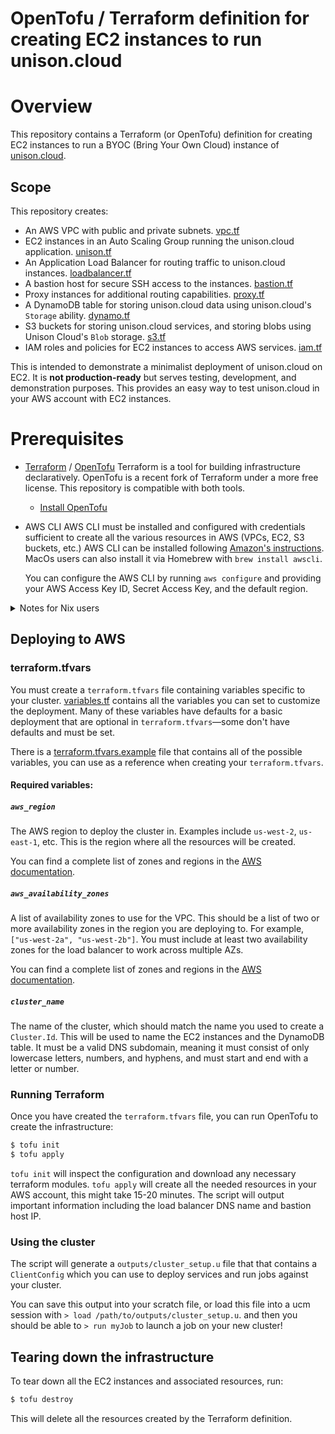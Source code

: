 # OpenTofu / Terraform definition for creating EC2 instances to run unison.cloud

# Overview

This repository contains a Terraform (or OpenTofu) definition for creating EC2 instances to run a BYOC (Bring Your Own Cloud) instance of [unison.cloud](https://unison.cloud).

## Scope

This repository creates:

- An AWS VPC with public and private subnets. [vpc.tf](vpc.tf)
- EC2 instances in an Auto Scaling Group running the unison.cloud application. [unison.tf](unison.tf)
- An Application Load Balancer for routing traffic to unison.cloud instances. [loadbalancer.tf](loadbalancer.tf)
- A bastion host for secure SSH access to the instances. [bastion.tf](bastion.tf)
- Proxy instances for additional routing capabilities. [proxy.tf](proxy.tf)
- A DynamoDB table for storing unison.cloud data using unison.cloud's `Storage` ability. [dynamo.tf](dynamo.tf)
- S3 buckets for storing unison.cloud services, and storing blobs using Unison Cloud's `Blob` storage. [s3.tf](s3.tf)
- IAM roles and policies for EC2 instances to access AWS services. [iam.tf](iam.tf)

This is intended to demonstrate a minimalist deployment of unison.cloud on EC2. It is **not production-ready** but serves testing, development, and demonstration purposes. This provides an easy way to test unison.cloud in your AWS account with EC2 instances.

# Prerequisites

- [Terraform](https://www.terraform.io) / [OpenTofu](https://opentofu.org)
    Terraform is a tool for building infrastructure declaratively. OpenTofu is a recent fork of Terraform under a more free license. This repository is compatible with both tools.

    * [Install OpenTofu](https://opentofu.org/docs/intro/install/)

- AWS CLI
    AWS CLI must be installed and configured with credentials sufficient to create all the various resources in AWS (VPCs, EC2, S3 buckets, etc.) AWS CLI can be installed following [Amazon's instructions](https://docs.aws.amazon.com/cli/latest/userguide/getting-started-install.html#getting-started-install-instructions). MacOs users can also install it via Homebrew with `brew install awscli`.

    You can configure the AWS CLI by running `aws configure` and providing your AWS Access Key ID, Secret Access Key, and the default region.

<details>
<summary>Notes for Nix users</summary>
## Nix

If you use [Nix](https://nixos.org), there is a nix flake definition that installs OpenTofu and aws cli. You can launch a shell with all the tools by running `nix develop #eks` in the parent directory, or use [direnv](https://direnv.net/) with `use flake #eks` in a `.envrc` file to automatically load the environment when you `cd` into the directory.
</details>

## Deploying to AWS

### terraform.tfvars

You must create a `terraform.tfvars` file containing variables specific to your cluster. [variables.tf](variables.tf) contains all the variables you can set to customize the deployment. Many of these variables have defaults for a basic deployment that are optional in `terraform.tfvars`—some don't have defaults and must be set.

There is a [terraform.tfvars.example](terraform.tfvars.example) file that contains all of the possible variables, you can use as a reference when creating your `terraform.tfvars`.

#### Required variables:

##### `aws_region`

The AWS region to deploy the cluster in. Examples include `us-west-2`, `us-east-1`, etc. This is the region where all the resources will be created.

You can find a complete list of zones and regions in the [AWS documentation](https://docs.aws.amazon.com/global-infrastructure/latest/regions/aws-availability-zones.html).

##### `aws_availability_zones`

A list of availability zones to use for the VPC. This should be a list of two or more availability zones in the region you are deploying to. For example, `["us-west-2a", "us-west-2b"]`. You must include at least two availability zones for the load balancer to work across multiple AZs.

You can find a complete list of zones and regions in the [AWS documentation](https://docs.aws.amazon.com/global-infrastructure/latest/regions/aws-availability-zones.html).

##### `cluster_name`

The name of the cluster, which should match the name you used to create a `Cluster.Id`. This will be used to name the EC2 instances and the DynamoDB table. It must be a valid DNS subdomain, meaning it must consist of only lowercase letters, numbers, and hyphens, and must start and end with a letter or number.

### Running Terraform

Once you have created the `terraform.tfvars` file, you can run OpenTofu to create the infrastructure:

```bash
$ tofu init
$ tofu apply
```

`tofu init` will inspect the configuration and download any necessary terraform modules.
`tofu apply` will create all the needed resources in your AWS account, this might take 15-20 minutes. The script will output important information including the load balancer DNS name and bastion host IP.

### Using the cluster
The script will generate a `outputs/cluster_setup.u` file that that contains a `ClientConfig` which you can use to deploy services and
run jobs against your cluster. 

You can save this output into your scratch file, or load this file into a ucm session with `> load /path/to/outputs/cluster_setup.u`. and then you should be able to `> run myJob` to launch a job on your new cluster!


## Tearing down the infrastructure

To tear down all the EC2 instances and associated resources, run:

```bash
$ tofu destroy
```

This will delete all the resources created by the Terraform definition.

